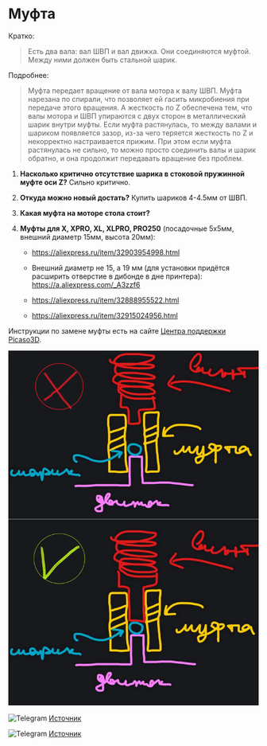 # Муфта

Кратко:

>Есть два вала: вал ШВП и вал движка. Они соединяются муфтой. Между ними должен быть стальной шарик.

Подробнее:

>Муфта передает вращение от вала мотора к валу ШВП. Муфта нарезана по спирали, что позволяет ей гасить микробиения при передаче этого вращения. А жесткость по Z обеспечена тем, что валы мотора и ШВП упираются с двух сторон в металлический шарик внутри муфты. Если муфта растянулась, то между валами и шариком появляется зазор, из-за чего теряется жесткость по Z и некорректно настраивается прижим. При этом если муфта растянулась не сильно, то можно просто соединить валы и шарик обратно, и она продолжит передавать вращение без проблем.


1. **Насколько критично отсутствие шарика в стоковой пружинной муфте оси Z?** Сильно критично.

1. **Откуда можно новый достать?** Купить шариков 4-4.5мм от ШВП.

1. **Какая муфта на моторе стола стоит?**

1. **Муфты для Х, XPRO, XL, XLPRO, PRO250** (посадочные 5х5мм, внешний диаметр 15мм, высота 20мм):

    + https://aliexpress.ru/item/32903954998.html
 
    + Внешний диаметр не 15, а 19 мм (для установки придётся расширить отверстие в дибонде в дне принтера): https://a.aliexpress.com/_A3zzf6

    + https://aliexpress.ru/item/32888955522.html

    + https://aliexpress.ru/item/32915024956.html

Инструкции по замене муфты есть на сайте [Центра поддержки Picaso3D](http://helpcenter.picaso-3d.ru/).

![0_Муфта](./img/0_Муфта.jpg)


<picture><source media="(prefers-color-scheme: dark)" srcset="https://cdn.simpleicons.org/telegram/white"> <source media="(prefers-color-scheme: light)" srcset="https://cdn.simpleicons.org/telegram/black"> <img src="https://cdn.simpleicons.org/telegram/.svg" alt="Telegram" alight=left height="20" width="20"></picture> [Источник](https://t.me/Picaso3dUnofficial/137009)

<picture><source media="(prefers-color-scheme: dark)" srcset="https://cdn.simpleicons.org/telegram/white"> <source media="(prefers-color-scheme: light)" srcset="https://cdn.simpleicons.org/telegram/black"> <img src="https://cdn.simpleicons.org/telegram/.svg" alt="Telegram" alight=left height="20" width="20"></picture> [Источник](https://t.me/Picaso3dUnofficial/215946)



